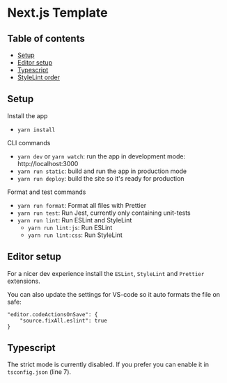 # Next.js Template

## Table of contents

-   [Setup](#setup)
-   [Editor setup](#editor-setup)
-   [Typescript](#typescript)
-   [StyleLint order](#stylelint-order)

## Setup

Install the app

-   `yarn install`

CLI commands

-   `yarn dev` or `yarn watch`: run the app in development mode: http://localhost:3000
-   `yarn run static`: build and run the app in production mode
-   `yarn run deploy`: build the site so it's ready for production

Format and test commands

-   `yarn run format`: Format all files with Prettier
-   `yarn run test`: Run Jest, currently only containing unit-tests
-   `yarn run lint`: Run ESLint and StyleLint
    -   `yarn run lint:js`: Run ESLint
    -   `yarn run lint:css`: Run StyleLint

## Editor setup

For a nicer dev experience install the `ESLint`, `StyleLint` and `Prettier` extensions.

You can also update the settings for VS-code so it auto formats the file on safe:

```
"editor.codeActionsOnSave": {
    "source.fixAll.eslint": true
}
```

## Typescript

The strict mode is currently disabled. If you prefer you can enable it in `tsconfig.json` (line 7).
